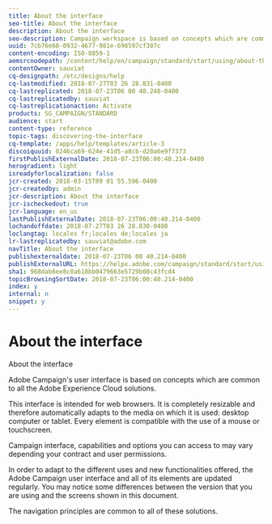 ```yaml
---
title: About the interface
seo-title: About the interface
description: About the interface
seo-description: Campaign workspace is based on concepts which are common to all the Adobe Experience Cloud solutions..
uuid: 7cb76e68-0932-4677-981e-698597cf307c
content-encoding: ISO-8859-1
aemsrcnodepath: /content/help/en/campaign/standard/start/using/about-the-interface
contentOwner: sauviat
cq-designpath: /etc/designs/help
cq-lastmodified: 2018-07-27T03 26 28.831-0400
cq-lastreplicated: 2018-07-23T06 00 40.248-0400
cq-lastreplicatedby: sauviat
cq-lastreplicationaction: Activate
products: SG_CAMPAIGN/STANDARD
audience: start
content-type: reference
topic-tags: discovering-the-interface
cq-template: /apps/help/templates/article-3
discoiquuid: 0246ca69-624e-41d5-a8cb-d20a6e9f7373
firstPublishExternalDate: 2018-07-23T06:00:40.214-0400
herogradient: light
isreadyforlocalization: false
jcr-created: 2018-03-15T09 01 55.596-0400
jcr-createdby: admin
jcr-description: About the interface
jcr-ischeckedout: true
jcr-language: en_us
lastPublishExternalDate: 2018-07-23T06:00:40.214-0400
lochandoffdate: 2018-07-27T03 26 28.830-0400
loclangtag: locales fr;locales de;locales ja
lr-lastreplicatedby: sauviat@adobe.com
navTitle: About the interface
publishexternaldate: 2018-07-23T06 00 40.214-0400
publishExternalURL: https://helpx.adobe.com/campaign/standard/start/using/about-the-interface.html
sha1: 968dab6ee8c0a618bb0479663e5729b08c43fcd4
topicBrowsingSortDate: 2018-07-23T06:00:40.214-0400
index: y
internal: n
snippet: y
---
```


# About the interface

About the interface

Adobe Campaign's user interface is based on concepts which are common to all the Adobe Experience Cloud solutions.

This interface is intended for web browsers. It is completely resizable and therefore automatically adapts to the media on which it is used: desktop computer or tablet. Every element is compatible with the use of a mouse or touchscreen.

Campaign interface, capabilities and options you can access to may vary depending your contract and user permissions.

In order to adapt to the different uses and new functionalities offered, the Adobe Campaign user interface and all of its elements are updated regularly. You may notice some differences between the version that you are using and the screens shown in this document.

The navigation principles are common to all of these solutions.
